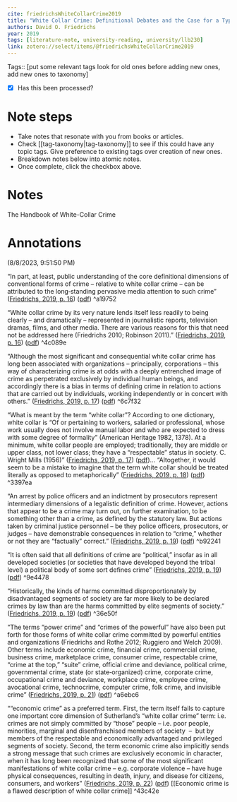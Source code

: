 ```yaml
---
cite: friedrichsWhiteCollarCrime2019
title: "White Collar Crime: Definitional Debates and the Case for a Typological Approach"
authors: David O. Friedrichs
year: 2019
tags: [literature-note, university-reading, university/llb230]
link: zotero://select/items/@friedrichsWhiteCollarCrime2019
---
```


Tags:: [put some relevant tags look for old ones before adding new ones,  add new ones to taxonomy] 

- [x] Has this been processed?

# Note steps
- Take notes that resonate with you from books or articles.
- Check [[tag-taxonomy|tag-taxonomy]] to see if this could have any topic tags. Give preference to existing tags over creation of new ones.
- Breakdown notes below into atomic notes.
- Once complete, click the checkbox above.



# Notes
The Handbook of White-Collar Crime


# Annotations  
(8/8/2023, 9:51:50 PM)

“In part, at least, public understanding of the core definitional dimensions of conventional forms of crime – relative to white collar crime – can be attributed to the long‐standing pervasive media attention to such crime” ([Friedrichs, 2019, p. 16](zotero://select/library/items/9T9B435L)) ([pdf](zotero://open-pdf/library/items/BR92LW4B?page=1&annotation=KMBH3K2R)) ^a19752

“White collar crime by its very nature lends itself less readily to being clearly – and dramatically – represented in journalistic reports, television dramas, films, and other media. There are various reasons for this that need not be addressed here (Friedrichs 2010; Robinson 2011).” ([Friedrichs, 2019, p. 16](zotero://select/library/items/9T9B435L)) ([pdf](zotero://open-pdf/library/items/BR92LW4B?page=1&annotation=GBVX9LAR)) ^4c089e

“Although the most significant and consequential white collar crime has long been associated with organizations – principally, corporations – this way of characterizing crime is at odds with a deeply entrenched image of crime as perpetrated exclusively by individual human beings, and accordingly there is a bias in terms of defining crime in relation to actions that are carried out by individuals, working independently or in concert with others.” ([Friedrichs, 2019, p. 17](zotero://select/library/items/9T9B435L)) ([pdf](zotero://open-pdf/library/items/BR92LW4B?page=2&annotation=CZ6MLNNI)) ^6c7f32

“What is meant by the term “white collar”? According to one dictionary, white collar is “Of or pertaining to workers, salaried or professional, whose work usually does not involve manual labor and who are expected to dress with some degree of formality” (American Heritage 1982, 1378). At a minimum, white collar people are employed; traditionally, they are middle or upper class, not lower class; they have a “respectable” status in society. C. Wright Mills (1956)” ([Friedrichs, 2019, p. 17](zotero://select/library/items/9T9B435L)) ([pdf](zotero://open-pdf/library/items/BR92LW4B?page=2&annotation=PTAI96IB))... “Altogether, it would seem to be a mistake to imagine that the term white collar should be treated literally as opposed to metaphorically” ([Friedrichs, 2019, p. 18](zotero://select/library/items/9T9B435L)) ([pdf](zotero://open-pdf/library/items/BR92LW4B?page=3&annotation=8QGDQ2C3)) ^3397ea

“An arrest by police officers and an indictment by prosecutors represent intermediary dimensions of a legalistic definition of crime. However, actions that appear to be a crime may turn out, on further examination, to be something other than a crime, as defined by the statutory law. But actions taken by criminal justice personnel – be they police officers, prosecutors, or judges – have demonstrable consequences in relation to “crime,” whether or not they are “factually” correct.” ([Friedrichs, 2019, p. 19](zotero://select/library/items/9T9B435L)) ([pdf](zotero://open-pdf/library/items/BR92LW4B?page=4&annotation=3GEA7FPW)) ^b92241

“It is often said that all definitions of crime are “political,” insofar as in all developed societies (or societies that have developed beyond the tribal level) a political body of some sort defines crime” ([Friedrichs, 2019, p. 19](zotero://select/library/items/9T9B435L)) ([pdf](zotero://open-pdf/library/items/BR92LW4B?page=4&annotation=EZQVD674)) ^9e4478

“Historically, the kinds of harms committed disproportionately by disadvantaged segments of society are far more likely to be declared crimes by law than are the harms committed by elite segments of society.” ([Friedrichs, 2019, p. 19](zotero://select/library/items/9T9B435L)) ([pdf](zotero://open-pdf/library/items/BR92LW4B?page=4&annotation=4UL2RLX3)) ^36e50f

“The terms “power crime” and “crimes of the powerful” have also been put forth for those forms of white collar crime committed by powerful entities and organizations (Friedrichs and Rothe 2012; Ruggiero and Welch 2009). Other terms include economic crime, financial crime, commercial crime, business crime, marketplace crime, consumer crime, respectable crime, “crime at the top,” “suite” crime, official crime and deviance, political crime, governmental crime, state (or state‐organized) crime, corporate crime, occupational crime and deviance, workplace crime, employee crime, avocational crime, technocrime, computer crime, folk crime, and invisible crime” ([Friedrichs, 2019, p. 21](zotero://select/library/items/9T9B435L)) ([pdf](zotero://open-pdf/library/items/BR92LW4B?page=6&annotation=EWF9ZWWU)) ^a6ebc6

““economic crime” as a preferred term. First, the term itself fails to capture one important core dimension of Sutherland’s “white collar crime” term: i.e. crimes are not simply committed by “those” people – i.e. poor people, minorities, marginal and disenfranchised members of society  –  but by members of the respectable and economically advantaged and privileged segments of society. Second, the term economic crime also implicitly sends a strong message that such crimes are exclusively economic in character, when it has long been recognized that some of the most significant manifestations of white collar crime – e.g. corporate violence – have huge physical consequences, resulting in death, injury, and disease for citizens, consumers, and workers” ([Friedrichs, 2019, p. 22](zotero://select/library/items/9T9B435L)) ([pdf](zotero://open-pdf/library/items/BR92LW4B?page=7&annotation=WJUKLC9V))
[[Economic crime is a flawed description of white collar crime]] ^43c42e